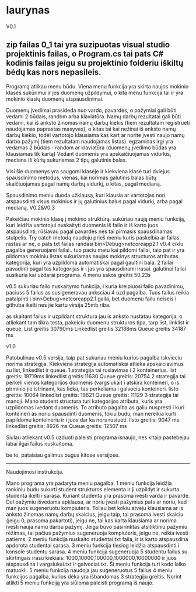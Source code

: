 # laurynas
V0.1


zip failas 0_1 tai yra suzipuotas visual studio projektinis failas, o Program.cs tai pats C# kodinis failas jeigu su projektinio folderiu iškiltų bėdų kas nors nepasileis.
---------------------------------
Programą atlikau menu būdu. Viena menu funkcija yra skirta naujos mokinio klasės sukūrimui ir jos duomenų užpildymui, 
o kita menu funkcija tai ir yra mokinio klasių duomenų atspausdinimai.

Duomenų įvedimai prasideda nuo vardo, pavardės, o pažymiai gali būti vedami 2 būdais, random arba klaviatūra.
Namų darbų rezultatai gali būti vedami, kai iš anksto žinomas namų darbų kiekis (tiem rezultatam registrueti naudojamas paprastas masyvas),
o kitas tai kai nežinai iš anksto namų darbų kiekio, todėl vartotojo klausiama kas kart ar norite įvesti naujo namų darbo pažymį (tiem rezultatam naudojamas listas).
egzaminas irgi yra vedamas 2 būdais - random ar klaviatūra (duomenų įvedimo būdas yra klausiamas tik kartą)
Vedant duomenis yra apskaičiuojamas vidurkis, mediana iš kūrių sukuriamas 2 tipų galutinis balas.

Visi šie duomenys yra saugomi klasėje ir kiekviena klasė turi dviejus spausdinimo metodus, 
vienas, kai norimas galutinis balas būtų skaičiuojamas pagal namų darbų vidurkį, o kitas, pagal medianą.

Spausdinimo meniu duoda užklausą, kuri klausia ar vartotojas nori atspausdinti visus mokinius ir jų galutinius balus pagal vidurkį, arba pagal medianą.
V0.2&V0.3

Pakeičiau mokinio klasę į mokinio struktūrą. sukūriau naują meniu funkciją, kuri leidžia vartotojui nuskaityti duomenis iš failo ir iš karto juos atspausdinti, rūšiavau pagal pavardes nes tai pirmasis spausdinamas stulpelis. Try catch metodą naudoju prieš meniu kuris paskelbia ar failas rastas ar ne, o pats txt failas randasi bin>Debug>netcoreapp2.1
v0.4
ciklu pagalba generuojami failai..
tuo paciu metu kai pildomi failai, taip pat ir yra pildomas mokiniu listas
sukuriamas naujas mokinys structuros atributas kategorija, kuri yra uzpildoma automatiskai pagal gaultini bala.
2 failai pavadinti pagal tas kategorijas ir i jas yra spausdinami irasai.
galutinai failai susikuria kai uzdarai programa.
4 menu sakos greitis 50.23s

v0.5
sukuriau failo nuskaitymo funkcija, i kuria kreipiuosi failo pavadinimu, paciuss 5 failus as susigeneravau anksciau 4 uzd pagalba.
Tuos failus reikia patalpinti i bin>Debug>netcoreapp2.1
gaila, bet duomenu failu neiseis i githuba ikelti nes jie kartu virsija 25mb riba.

as skaitant failus ir uzpildant struktura jau is anksto nustatau kategorija, o atliekant tam tikra testa, pakeiciu duomenu strukturos tipa, tarp list, linklist ir queue.
List greitis 30790ms
Linkedlist greitis 32188ms
Queue greitis 34187 ms

v1.0

Patobulinau v0.5 versija, taip pat sukuriau meniu kurios pagalba iskvieciu norima strategija.
Kiekviena strategija automatiskai atlieka apskaiciavimus su list, linkedlist ir queue.
1.strategija tai rusiavimas i 2 konteinerius.
list greitis: 19719ms
linkedlist greitis:11630
Queue greitis: 20754
2 strategija tai perkeli vienos kategorijos duomenis (vargsiukai) i atskira konteineri, o is pirminio jie istrinami, kas lieka, tas perkeliama i galvociu konteineri.
listo greitis: 10064
linkedlist greitis: 19621
Queue greitis: 11129
3 strategija tai manoji. Mano student structura turi kategorijos atributa, kuris yra uzpildomas ivedant duomenis. To atributo pagalba as galiu nuspresti i kuri konteineri as noriu spausdinti duomenis, tokiu budu, man nereikia kurti papildomu konteineriu ir i juos dar ka nors rusiuoti. 
listo greitis: 9047 ms
linkedlist greitis: 8926 ms
Queue greitis: 12507 ms

Siulau atliekant v0.5 uzduoti paleisti programa isnaujo, nes kitaip pastebejau labai ilgai failus nuskaitoma.

be to, pataisiau galimus bugus kitose versijose.

----
Naudojimosi instrukcija.

Mano programa yra padaryta meniu pagalba.
1 meniu funkcija leidžia rankiniu budu sukurti student strukturos elementa ir ji uzpildyt ir sukurta studenta ikelti i sarasa.
Kuriant studenta yra prasoma ivesti varda ir pavarde.
Del pažymiu išvedama apklausa, ar noriu įvesti pažymius pats ar noriu, kad man juos sugeneruotu kompiuteris.
Toliau bet kokiu atveju klausiama ar is anksto žinomas namų darbų skaicius, jeigu taip, tai prasoma ivesti skaiciu (jeigu 0, prasoma pakartoti), jeigu ne, tai kas karta klausiama ar norima ivesti nauja namu darbu pažymį.
Jeigu buvo pasirinktas atsitiktiniu pažymiu rėžimas, tai pačius pažymius sugeneruoja kompiuteris, jeigu ne, reikia ivesti patiems.
2 meniu funkcija nuskaito studentai.txt faila, ir is karto atspausdina apdorota studentai sarasa.
3 meniu funkcija tiesiog leidžia atspausdinti i konsole studentu sarasa.
4 meniu funkcija sugeneruoja 5 studentu failus su skirtingais irasu kiekiais: 1000,10000,100000,1000000,10000000 ir juos atspausdina i vargsiukai.txt ir galvociai.txt. Ši meniu funkcija turi kodo laiko matuokli.
5 meniu funkcija naudoja jau sugeneruotus 5 failus 4 meniu funkcijos pagalba, kurios dėka yra išbandomas 3 strategiju greitis.
Norint atlikti 5 meniu funkciją yra siūloma paleisti programą iš naujo.
